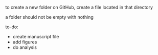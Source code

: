 to create a new folder on GitHub, create a file located in that directory

a folder should not be empty with nothing

to-do:
* create manuscript file
* add figures
* do analysis

